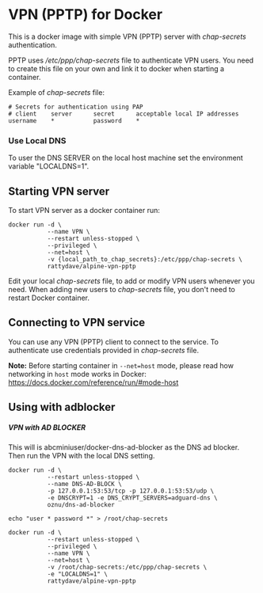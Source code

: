 # VPN (PPTP) for Docker

This is a docker image with simple VPN (PPTP) server with _chap-secrets_ authentication.

PPTP uses _/etc/ppp/chap-secrets_ file to authenticate VPN users.
You need to create this file on your own and link it to docker when starting a container.

Example of _chap-secrets_ file:

````
# Secrets for authentication using PAP
# client    server      secret      acceptable local IP addresses
username    *           password    *
````

### Use Local DNS

To user the DNS SERVER on the local host machine set the environment variable "LOCALDNS=1".


## Starting VPN server

To start VPN server as a docker container run:

````
docker run -d \
           --name VPN \
           --restart unless-stopped \
           --privileged \
           --net=host \
           -v {local_path_to_chap_secrets}:/etc/ppp/chap-secrets \
           rattydave/alpine-vpn-pptp
````

Edit your local _chap-secrets_ file, to add or modify VPN users whenever you need.
When adding new users to _chap-secrets_ file, you don't need to restart Docker container.

## Connecting to VPN service
You can use any VPN (PPTP) client to connect to the service.
To authenticate use credentials provided in _chap-secrets_ file.

**Note:** Before starting container in `--net=host` mode, please read how networking in `host` mode works in Docker:
https://docs.docker.com/reference/run/#mode-host

## Using with adblocker

##### VPN with AD BLOCKER #####

This will is abcminiuser/docker-dns-ad-blocker as the DNS ad blocker. Then run the VPN with the local DNS setting.

````
docker run -d \
           --restart unless-stopped \
           --name DNS-AD-BLOCK \
           -p 127.0.0.1:53:53/tcp -p 127.0.0.1:53:53/udp \
           -e DNSCRYPT=1 -e DNS_CRYPT_SERVERS=adguard-dns \
           oznu/dns-ad-blocker

echo "user * password *" > /root/chap-secrets

docker run -d \
           --restart unless-stopped \
           --privileged \
           --name VPN \
           --net=host \
           -v /root/chap-secrets:/etc/ppp/chap-secrets \
           -e "LOCALDNS=1" \
           rattydave/alpine-vpn-pptp
````

